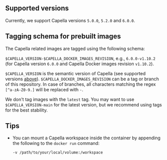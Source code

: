 <!--
 ~ SPDX-FileCopyrightText: Copyright DB Netz AG and the capella-collab-manager contributors
 ~ SPDX-License-Identifier: Apache-2.0
 -->

## Supported versions

Currently, we support Capella versions `5.0.0`, `5.2.0` and `6.0.0`.

## Tagging schema for prebuilt images

The Capella related images are tagged using the following schema:

`$CAPELLA_VERSION-$CAPELLA_DOCKER_IMAGES_REVISION`, e.g., `6.0.0-v1.10.2` (for Capella version `6.0.0` and Capella Docker images revision `v1.10.2`).

`$CAPELLA_VERSION` is the semantic version of Capella (see supported versions [above](#supported-versions)).
`$CAPELLA_DOCKER_IMAGES_REVISION` can be a tag or branch of this repository. In case of branches, all characters matching the regex `[^a-zA-Z0-9.]` will be replaced with `-`.

We don't tag images with the `latest` tag. You may want to use `$CAPELLA_VERSION-main` for the latest version, but we recommend using tags for the best stability.

## Tips

- You can mount a Capella workspace inside the container by appending the following to
  the `docker run` command:
  <!-- prettier-ignore -->
    ```zsh
    -v /path/to/your/local/volume:/workspace
    ```
